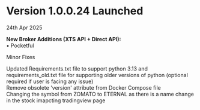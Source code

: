 # Version 1.0.0.24 Launched

24th Apr 2025

**New Broker Additions (XTS API + Direct API):**\
• Pocketful

Minor Fixes

Updated Requirements.txt file to support python 3.13 and requirements\_old.txt file for supporting older versions of python (optional required if user is facing any issue)\
Remove obsolete 'version' attribute from Docker Compose file\
Changing the symbol from ZOMATO to ETERNAL as there is a name change in the stock imapcting tradingview page

